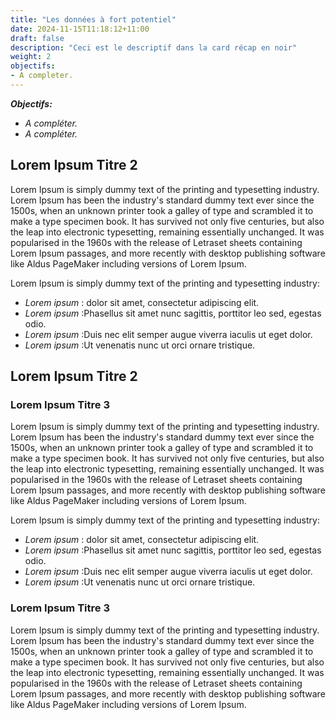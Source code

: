 ```yaml
---
title: "Les données à fort potentiel"
date: 2024-11-15T11:18:12+11:00
draft: false
description: "Ceci est le descriptif dans la card récap en noir"
weight: 2
objectifs:
- A completer.
---
```



**_Objectifs:_**
- _A compléter._
- _A compléter._


## Lorem Ipsum Titre 2
Lorem Ipsum is simply dummy text of the printing and typesetting industry. Lorem Ipsum has been the industry's standard dummy text ever since the 1500s, when an unknown printer took a galley of type and scrambled it to make a type specimen book. It has survived not only five centuries, but also the leap into electronic typesetting, remaining essentially unchanged. It was popularised in the 1960s with the release of Letraset sheets containing Lorem Ipsum passages, and more recently with desktop publishing software like Aldus PageMaker including versions of Lorem Ipsum.

Lorem Ipsum is simply dummy text of the printing and typesetting industry:
- *Lorem ipsum* : dolor sit amet, consectetur adipiscing elit.
- *Lorem ipsum* :Phasellus sit amet nunc sagittis, porttitor leo sed, egestas odio.
- *Lorem ipsum* :Duis nec elit semper augue viverra iaculis ut eget dolor.
- *Lorem ipsum* :Ut venenatis nunc ut orci ornare tristique.

## Lorem Ipsum Titre 2

### Lorem Ipsum Titre 3
Lorem Ipsum is simply dummy text of the printing and typesetting industry. Lorem Ipsum has been the industry's standard dummy text ever since the 1500s, when an unknown printer took a galley of type and scrambled it to make a type specimen book. It has survived not only five centuries, but also the leap into electronic typesetting, remaining essentially unchanged. It was popularised in the 1960s with the release of Letraset sheets containing Lorem Ipsum passages, and more recently with desktop publishing software like Aldus PageMaker including versions of Lorem Ipsum.

Lorem Ipsum is simply dummy text of the printing and typesetting industry:
- *Lorem ipsum* : dolor sit amet, consectetur adipiscing elit.
- *Lorem ipsum* :Phasellus sit amet nunc sagittis, porttitor leo sed, egestas odio.
- *Lorem ipsum* :Duis nec elit semper augue viverra iaculis ut eget dolor.
- *Lorem ipsum* :Ut venenatis nunc ut orci ornare tristique.

### Lorem Ipsum Titre 3
Lorem Ipsum is simply dummy text of the printing and typesetting industry. Lorem Ipsum has been the industry's standard dummy text ever since the 1500s, when an unknown printer took a galley of type and scrambled it to make a type specimen book. It has survived not only five centuries, but also the leap into electronic typesetting, remaining essentially unchanged. It was popularised in the 1960s with the release of Letraset sheets containing Lorem Ipsum passages, and more recently with desktop publishing software like Aldus PageMaker including versions of Lorem Ipsum.
